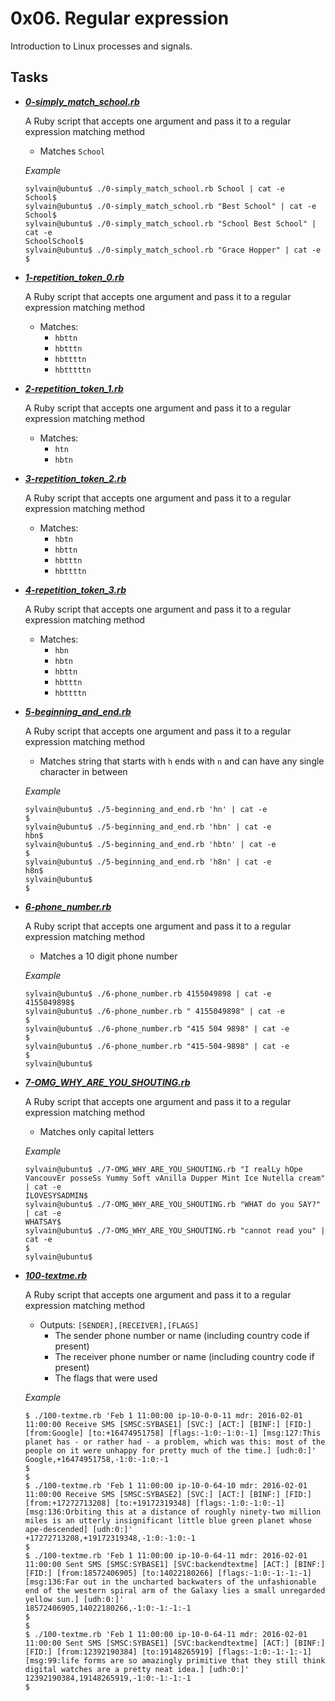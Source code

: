 
# 0x06. Regular expression

Introduction to Linux processes and signals.

## Tasks

- ***[0-simply_match_school.rb](https://github.com/10thcode/alx-system_engineering-devops/blob/master/0x06-regular_expressions/0-simply_match_school.rb)***

    A Ruby script that accepts one argument and pass it to a
    regular expression matching method
    - Matches `School`

    *Example*
    ```
    sylvain@ubuntu$ ./0-simply_match_school.rb School | cat -e
    School$
    sylvain@ubuntu$ ./0-simply_match_school.rb "Best School" | cat -e
    School$
    sylvain@ubuntu$ ./0-simply_match_school.rb "School Best School" | cat -e
    SchoolSchool$
    sylvain@ubuntu$ ./0-simply_match_school.rb "Grace Hopper" | cat -e
    $
    ```

- ***[1-repetition_token_0.rb](https://github.com/10thcode/alx-system_engineering-devops/blob/master/0x06-regular_expressions/1-repetition_token_0.rb)***

    A Ruby script that accepts one argument and pass it to a
    regular expression matching method
    - Matches:
        - `hbttn`
        - `hbtttn`
        - `hbttttn`
        - `hbtttttn`

- ***[2-repetition_token_1.rb](https://github.com/10thcode/alx-system_engineering-devops/blob/master/0x06-regular_expressions/2-repetition_token_1.rb)***

    A Ruby script that accepts one argument and pass it to a
    regular expression matching method
    - Matches:
        - `htn`
        - `hbtn`

- ***[3-repetition_token_2.rb](https://github.com/10thcode/alx-system_engineering-devops/blob/master/0x06-regular_expressions/3-repetition_token_2.rb)***

    A Ruby script that accepts one argument and pass it to a
    regular expression matching method
    - Matches:
        - `hbtn`
        - `hbttn`
        - `hbtttn`
        - `hbttttn`

- ***[4-repetition_token_3.rb](https://github.com/10thcode/alx-system_engineering-devops/blob/master/0x06-regular_expressions/4-repetition_token_3.rb)***

    A Ruby script that accepts one argument and pass it to a
    regular expression matching method
    - Matches:
        - `hbn`
        - `hbtn`
        - `hbttn`
        - `hbtttn`
        - `hbttttn`

- ***[5-beginning_and_end.rb](https://github.com/10thcode/alx-system_engineering-devops/blob/master/0x06-regular_expressions/5-beginning_and_end.rb)***

    A Ruby script that accepts one argument and pass it to a
    regular expression matching method
    - Matches string that starts with `h` ends with `n` and
    can have any single character in between

    *Example*
    ```
    sylvain@ubuntu$ ./5-beginning_and_end.rb 'hn' | cat -e
    $
    sylvain@ubuntu$ ./5-beginning_and_end.rb 'hbn' | cat -e
    hbn$
    sylvain@ubuntu$ ./5-beginning_and_end.rb 'hbtn' | cat -e
    $
    sylvain@ubuntu$ ./5-beginning_and_end.rb 'h8n' | cat -e
    h8n$
    sylvain@ubuntu$
    $
    ```

- ***[6-phone_number.rb](https://github.com/10thcode/alx-system_engineering-devops/blob/master/0x06-regular_expressions/6-phone_number.rb)***

    A Ruby script that accepts one argument and pass it to a
    regular expression matching method
    - Matches a 10 digit phone number

    *Example*
    ```
    sylvain@ubuntu$ ./6-phone_number.rb 4155049898 | cat -e
    4155049898$
    sylvain@ubuntu$ ./6-phone_number.rb " 4155049898" | cat -e
    $
    sylvain@ubuntu$ ./6-phone_number.rb "415 504 9898" | cat -e
    $
    sylvain@ubuntu$ ./6-phone_number.rb "415-504-9898" | cat -e
    $
    sylvain@ubuntu$
    ```

- ***[7-OMG_WHY_ARE_YOU_SHOUTING.rb](https://github.com/10thcode/alx-system_engineering-devops/blob/master/0x06-regular_expressions/7-OMG_WHY_ARE_YOU_SHOUTING.rb)***

    A Ruby script that accepts one argument and pass it to a
    regular expression matching method
    - Matches only capital letters

    *Example*
    ```
    sylvain@ubuntu$ ./7-OMG_WHY_ARE_YOU_SHOUTING.rb "I realLy hOpe VancouvEr posseSs Yummy Soft vAnilla Dupper Mint Ice Nutella cream" | cat -e
    ILOVESYSADMIN$
    sylvain@ubuntu$ ./7-OMG_WHY_ARE_YOU_SHOUTING.rb "WHAT do you SAY?" | cat -e
    WHATSAY$
    sylvain@ubuntu$ ./7-OMG_WHY_ARE_YOU_SHOUTING.rb "cannot read you" | cat -e
    $
    sylvain@ubuntu$
    ```

- ***[100-textme.rb](https://github.com/10thcode/alx-system_engineering-devops/blob/master/0x06-regular_expressions/100-textme.rb)***

    A Ruby script that accepts one argument and pass it to a
    regular expression matching method
    - Outputs: `[SENDER],[RECEIVER],[FLAGS]`
        - The sender phone number or name (including country code if present)
        - The receiver phone number or name (including country code if present)
        - The flags that were used

    *Example*
    ```
    $ ./100-textme.rb 'Feb 1 11:00:00 ip-10-0-0-11 mdr: 2016-02-01 11:00:00 Receive SMS [SMSC:SYBASE1] [SVC:] [ACT:] [BINF:] [FID:] [from:Google] [to:+16474951758] [flags:-1:0:-1:0:-1] [msg:127:This planet has - or rather had - a problem, which was this: most of the people on it were unhappy for pretty much of the time.] [udh:0:]'
    Google,+16474951758,-1:0:-1:0:-1
    $
    $
    $ ./100-textme.rb 'Feb 1 11:00:00 ip-10-0-64-10 mdr: 2016-02-01 11:00:00 Receive SMS [SMSC:SYBASE2] [SVC:] [ACT:] [BINF:] [FID:] [from:+17272713208] [to:+19172319348] [flags:-1:0:-1:0:-1] [msg:136:Orbiting this at a distance of roughly ninety-two million miles is an utterly insignificant little blue green planet whose ape-descended] [udh:0:]'
    +17272713208,+19172319348,-1:0:-1:0:-1
    $
    $ ./100-textme.rb 'Feb 1 11:00:00 ip-10-0-64-11 mdr: 2016-02-01 11:00:00 Sent SMS [SMSC:SYBASE1] [SVC:backendtextme] [ACT:] [BINF:] [FID:] [from:18572406905] [to:14022180266] [flags:-1:0:-1:-1:-1] [msg:136:Far out in the uncharted backwaters of the unfashionable end of the western spiral arm of the Galaxy lies a small unregarded yellow sun.] [udh:0:]'
    18572406905,14022180266,-1:0:-1:-1:-1
    $
    $
    $ ./100-textme.rb 'Feb 1 11:00:00 ip-10-0-64-11 mdr: 2016-02-01 11:00:00 Sent SMS [SMSC:SYBASE1] [SVC:backendtextme] [ACT:] [BINF:] [FID:] [from:12392190384] [to:19148265919] [flags:-1:0:-1:-1:-1] [msg:99:life forms are so amazingly primitive that they still think digital watches are a pretty neat idea.] [udh:0:]'
    12392190384,19148265919,-1:0:-1:-1:-1
    $
    ```
